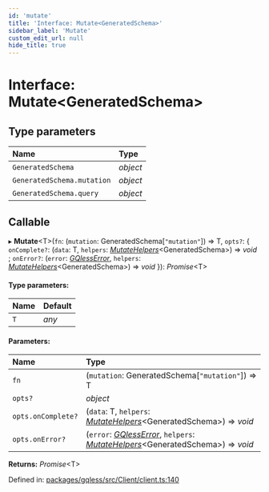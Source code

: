```yaml
---
id: 'mutate'
title: 'Interface: Mutate<GeneratedSchema>'
sidebar_label: 'Mutate'
custom_edit_url: null
hide_title: true
---
```


# Interface: Mutate<GeneratedSchema\>

## Type parameters

| Name                       | Type     |
| :------------------------- | :------- |
| `GeneratedSchema`          | _object_ |
| `GeneratedSchema.mutation` | _object_ |
| `GeneratedSchema.query`    | _object_ |

## Callable

▸ **Mutate**<T\>(`fn`: (`mutation`: GeneratedSchema[``"mutation"``]) => T, `opts?`: { `onComplete?`: (`data`: T, `helpers`: [_MutateHelpers_](mutatehelpers.md)<GeneratedSchema\>) => _void_ ; `onError?`: (`error`: [_GQlessError_](../classes/gqlesserror.md), `helpers`: [_MutateHelpers_](mutatehelpers.md)<GeneratedSchema\>) => _void_ }): _Promise_<T\>

#### Type parameters:

| Name | Default |
| :--- | :------ |
| `T`  | _any_   |

#### Parameters:

| Name               | Type                                                                                                                              |
| :----------------- | :-------------------------------------------------------------------------------------------------------------------------------- |
| `fn`               | (`mutation`: GeneratedSchema[``"mutation"``]) => T                                                                                |
| `opts?`            | _object_                                                                                                                          |
| `opts.onComplete?` | (`data`: T, `helpers`: [_MutateHelpers_](mutatehelpers.md)<GeneratedSchema\>) => _void_                                           |
| `opts.onError?`    | (`error`: [_GQlessError_](../classes/gqlesserror.md), `helpers`: [_MutateHelpers_](mutatehelpers.md)<GeneratedSchema\>) => _void_ |

**Returns:** _Promise_<T\>

Defined in: [packages/gqless/src/Client/client.ts:140](https://github.com/PabloSzx/gqless/blob/master/packages/gqless/src/Client/client.ts#L140)
